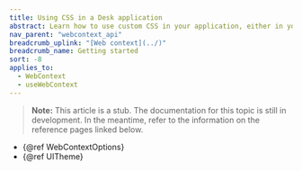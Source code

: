 ```yaml
---
title: Using CSS in a Desk application
abstract: Learn how to use custom CSS in your application, either in your source code or from a file
nav_parent: "webcontext_api"
breadcrumb_uplink: "[Web context](../)"
breadcrumb_name: Getting started
sort: -8
applies_to:
  - WebContext
  - useWebContext
---
```


<!-- TODO(stub) -->

> **Note:** This article is a stub. The documentation for this topic is still in development. In the meantime, refer to the information on the reference pages linked below.

- {@ref WebContextOptions}
- {@ref UITheme}
